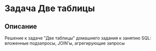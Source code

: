 # Задача Две таблицы

## Описание
Решение к задаче "Две таблицы" домашнего задания к занятию SQL: вложенные подзапросы, JOIN'ы, агрегирующие запросы